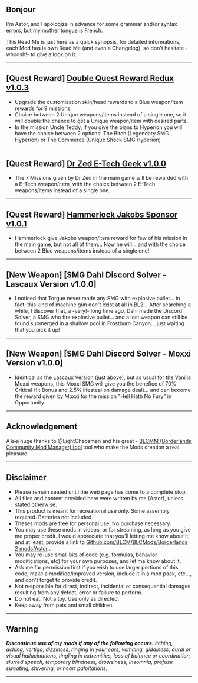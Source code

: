 
## Bonjour

I'm Astor, and I apologize in advance for some grammar and/or syntax errors, but my mother tongue is French.

This Read Me is just here as a quick synopsis, for detailed informations, each Mod has is own Read Me (and even a Changelog), so don't hesitate -whoosh!- to give a look on it.

 * * * * *
 
## [Quest Reward] [Double Quest Reward Redux v1.0.3](https://github.com/BLCM/BLCMods/tree/master/Borderlands%202%20mods/Astor/Double%20Quest%20Reward%20Redux)

 - Upgrade the customization skin/head rewards to a Blue weapon/item rewards for 9 missions.
 - Choice between 2 Unique weapons/items instead of a single one, so it will double the chance to get a Unique weapon/item with desired parts.
 - In the mission Uncle Teddy, if you give the plans to Hyperion you will have the choice between 2 options: The Bitch (Legendary SMG Hyperion) or The Commerce (Unique Shock SMG Hyperion)
 
 * * * * *
 
## [Quest Reward] [Dr Zed E-Tech Geek v1.0.0](https://github.com/BLCM/BLCMods/tree/master/Borderlands%202%20mods/Astor/Dr%20Zed%20E-Tech%20Geek)

- The 7 Missions given by Dr Zed in the main game will be rewarded with a E-Tech weapon/item, with the choice between 2 E-Tech weapons/items instead of a single one.
 
 * * * * * 

## [Quest Reward] [Hammerlock Jakobs Sponsor v1.0.1](https://github.com/BLCM/BLCMods/tree/master/Borderlands%202%20mods/Astor/Hammerlock%20Jakobs%20Sponsor) 

- Hammerlock give Jakobs weapon/item reward for few of his mission in the main game, but not all of them... Now he will... and with the choice between 2 Blue weapons/items instead of a single one!
 
 * * * * *
 
 ## [New Weapon] [SMG Dahl Discord Solver - Lascaux Version v1.0.0]

 - I noticed that Torgue never made any SMG with explosive bullet... in fact, this kind of machine gun don't exist at all in BL2... After searching a while, I discover that, a -very!- long time ago, Dahl made the Discord Solver, a SMG who fire explosive bullet... and a lost weapon can still be found submerged in a shallow pool in Frostburn Canyon... just waiting that you pick it up!

* * * * *

 ## [New Weapon] [SMG Dahl Discord Solver - Moxxi Version v1.0.0]

 - Identical as the Lascaux Version (just above), but as usual for the Vanilla Moxxi weapons, this Moxxi SMG will give you the benefice of 70% Critical Hit Bonus and 2.5% lifesteal on damage dealt... and can become the reward given by Moxxi for the mission "Hell Hath No Fury" in Opportunity.

* * * * *
 
## Acknowledgement

A ~~big~~ huge thanks to @LightChaosman and his great - [BLCMM (Borderlands Community Mod Manager) tool](https://github.com/BLCM/BLCMods/wiki/Borderlands-Community-Mod-Manager) tool who make the Mods creation a real pleasure. 

 * * * * *
 
## Disclaimer

- Please remain seated until the web page has come to a complete stop. 
- All files and content provided here were written by me (Astor), unless stated otherwise.
- This product is meant for recreational use only. Some assembly required. Batteries not included.
- Theses mods are free for personal use. No purchase necessary.
- You may use these mods in videos, or for streaming, as long as you give me proper credit. I would appreciate that you'll letting me know about it, and at least, provide a link to [Github.com/BLCM/BLCMods/Borderlands 2 mods/Astor](https://github.com/BLCM/BLCMods/tree/master/Borderlands%202%20mods/Astor) .
- You may re-use small bits of code (e.g. formulas, behavior modifications, etc) for your own purposes, and let me know about it. 
- Ask me for permission first if you wish to use larger portions of this code, make a modified/improved version, include it in a mod pack, etc..., and don't forget to provide credit.
- Not responsible for direct, indirect, incidental or consequential damages resulting from any defect, error or failure to perform.
- Do not eat. Not a toy. Use only as directed.
- Keep away from pets and small children.

 * * * * *
 
## Warning 
 
_**Discontinue use of my mods if any of the following occurs:** itching, aching, vertigo, dizziness, ringing in your ears, vomiting, giddiness, aural or visual hallucinations, tingling in extremities, loss of balance or coordination, slurred speech, temporary blindness, drowsiness, insomnia, profuse sweating, shivering, or heart palpitations._

 * * * * *
